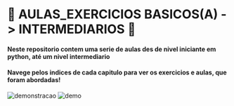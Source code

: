 # 🐍 AULAS_EXERCICIOS BASICOS(A) -> INTERMEDIARIOS 🐍
#### Neste repositorio contem uma serie de aulas des de nivel iniciante em python, até um nivel intermediario
#### Navege pelos indices de cada capitulo para ver os exercicios e aulas, que foram abordadas!



![demonstracao](https://drive.usercontent.google.com/download?id=179TwX2MQQABCb6sWM6Ri7qGNUT4CtIpe&export=view&authuser=0)
![demo](https://drive.usercontent.google.com/download?id=1B9m0xXkTodNqKMfvH90Cp70k6WRWIXGA&export=view&authuser=0)
